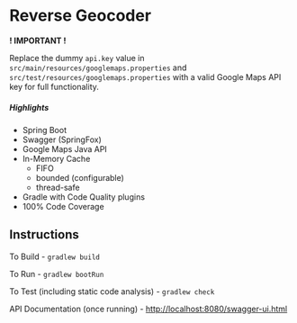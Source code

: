 # Reverse Geocoder


**! IMPORTANT !**

Replace the dummy `api.key` value in `src/main/resources/googlemaps.properties` and `src/test/resources/googlemaps.properties` with a valid Google Maps API key for full functionality.

##### Highlights
- Spring Boot
- Swagger (SpringFox)
- Google Maps Java API
- In-Memory Cache 
    - FIFO
    - bounded (configurable)
    - thread-safe
- Gradle with Code Quality plugins
- 100% Code Coverage

## Instructions
To Build - `gradlew build`

To Run - `gradlew bootRun`

To Test (including static code analysis) - `gradlew check`

API Documentation (once running) - [http://localhost:8080/swagger-ui.html](http://localhost:8080/swagger-ui.html)
